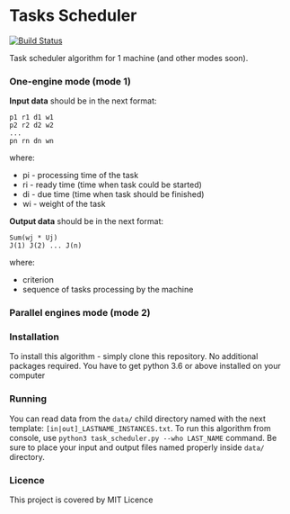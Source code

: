 # Tasks Scheduler

[![Build Status](https://travis-ci.com/daniktl/task-scheduler-put-project.svg?branch=main)](https://travis-ci.com/daniktl/task-scheduler-put-project)

Task scheduler algorithm for 1 machine (and other modes soon).

### One-engine mode (mode 1)

**Input data** should be in the next format:

```
p1 r1 d1 w1
p2 r2 d2 w2
...
pn rn dn wn
```

where:

- pi - processing time of the task
- ri - ready time (time when task could be started)
- di - due time (time when task should be finished)
- wi - weight of the task

**Output data** should be in the next format:
```
Sum(wj * Uj)
J(1) J(2) ... J(n)
```

where:

- criterion
- sequence of tasks processing by the machine 

### Parallel engines mode (mode 2)

### Installation

To install this algorithm - simply clone this repository. No additional packages required. 
You have to get python 3.6 or above installed on your computer

### Running

You can read data from the `data/` child directory named with the next template: `[in|out]_LASTNAME_INSTANCES.txt`. 
To run this algorithm from console, use `python3 task_scheduler.py --who LAST_NAME` command. 
Be sure to place your input and output files named properly inside `data/` directory.

### Licence

This project is covered by MIT Licence